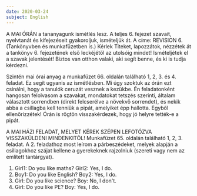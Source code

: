 ```yaml
---
date: 2020-03-24
subject: English
---
```


A MAI ÓRÁN a tananyagunk ismétlés lesz. A teljes 6. fejezet szavait, nyelvtanát és kifejezéseit gyakoroljuk, ismételjük át.
A címe: REVISION 6. (Tankönyvben és munkafüzetben is.)
Kérlek Titeket, lapozzátok, nézzétek át a tankönyv 6. fejezetének első leckéjétől az utolsóig mindet! Ismételjétek el a szavak jelentését! Biztos van otthon valaki, aki segít benne, és ki is tudja kérdezni.

Szintén mai órai anyag a munkafüzet 66. oldalán található 1, 2, 3. és 4. feladat. Ez segít ugyanis az ismétlésben. Mi úgy szoktuk az órán ezt csinálni, hogy a tanulók ceruzát vesznek a kezükbe. Én feladatonként hangosan felolvasom a szavakat, mondatokat tetszés szerinti, általam választott sorrendben (direkt felcserélve a növekvő sorrendet), és nekik abba a csillagba kell tenniük a pipát, amelyiket épp hallotta.
Egyből ellenőrizzétek! Órán is rögtön visszakérdezek, hogy jó helyre tették-e a pipát.


A MAI HÁZI FELADAT, MELYET KÉREK SZÉPEN LEFOTÓZVA VISSZAKÜLDENI MINDENKITŐL!
Munkafüzet 65. oldalán található 1, 2, 3. feladat.
A 2. feladathoz most leírom a párbeszédeket, melyek alapján a csillagokhoz szájat kellene a gyerekeknek rajzolniuk (szereti vagy nem az említett tantárgyat).
1. Girl1: Do you like maths?
    Girl2: Yes, I do.
2. Boy1: Do you like English?
    Boy2: Yes, I do.
3. Girl: Do you like science?
    Boy: No, I don't.
4. Girl: Do you like PE?
    Boy: Yes, I do.
